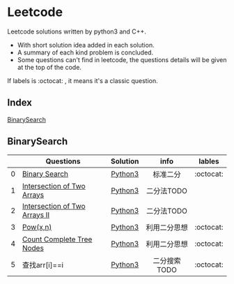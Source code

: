 # Leetcode

Leetcode solutions written by python3 and C++. 
- With short solution idea added in each solution. 
- A summary of each kind problem is concluded.
- Some questions can't find in leetcode, the questions details will be given at the top of the code.

If labels is :octocat: , it means it's a classic question.

## Index

[BinarySearch](#BinarySearch)



## BinarySearch
||Questions|Solution|info|lables|
|---|--------|:-------:|:--------:|--------|
|0|[Binary Search](https://leetcode.com/problems/binary-search/)| [Python3](Python3/BinarySearch/binarySearch.py)|标准二分|:octocat:|
|1|[Intersection of Two Arrays](https://leetcode.com/problems/intersection-of-two-arrays/)| [Python3](Python3/BinarySearch/intersection.py)|二分法TODO||
|2|[Intersection of Two Arrays II](https://leetcode.com/problems/intersection-of-two-arrays-ii/)| [Python3](Python3/BinarySearch/intersection2.py)|二分法TODO||
|3|[Pow(x,n)](https://leetcode.com/problems/powx-n/)| [Python3](Python3/BinarySearch/myPow.py)|利用二分思想|:octocat:|
|4|[Count Complete Tree Nodes](https://leetcode.com/problems/count-complete-tree-nodes/)| [Python3](Python3/BinarySearch/countNodes.py)|利用二分思想|:octocat:|
|5|查找arr[i]==i|[Python3](Python3/BinarySearch/search.py)|二分搜索TODO|:octocat:|

